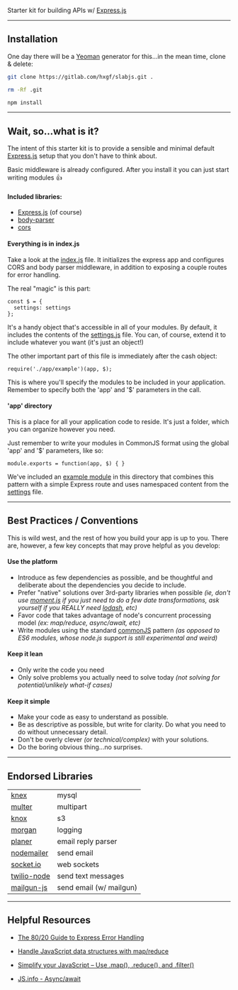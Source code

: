 Starter kit for building APIs w/ [Express.js](https://expressjs.com/)

---
## Installation
One day there will be a [Yeoman](https://yeoman.io/) generator for this...in the mean time, clone & delete:

```bash
git clone https://gitlab.com/hxgf/slabjs.git .
```

```bash
rm -Rf .git
```

```bash
npm install
```

---
## Wait, so...what is it?

The intent of this starter kit is to provide a sensible and minimal default [Express.js](https://expressjs.com/) setup that you don't have to think about. 

Basic middleware is already configured. After you install it you can just start writing modules 👍

#### Included libraries:
  - [Express.js](https://expressjs.com/) (of course)
  - [body-parser](http://expressjs.com/en/resources/middleware/body-parser.html)
  - [cors](http://expressjs.com/en/resources/middleware/cors.html)

#### Everything is in index.js
Take a look at the [index.js](https://gitlab.com/hxgf/slabjs/-/blob/master/index.js) file. It initializes the express app and configures CORS and body parser middleware, in addition to exposing a couple routes for error handling.

The real "magic" is this part:
```
const $ = {
  settings: settings
};
```
It's a handy object that's accessible in all of your modules. By default, it includes the contents of the [settings.js](https://gitlab.com/hxgf/slabjs/-/blob/master/settings.js) file. You can, of course, extend it to include whatever you want (it's just an object!)

The other important part of this file is immediately after the cash object:
```
require('./app/example')(app, $);
```
This is where you'll specify the modules to be included in your application. Remember to specify both the 'app' and '$' parameters in the call.


#### 'app' directory
This is a place for all your application code to reside. It's just a folder, which you can organize however you need. 

Just remember to write your modules in CommonJS format using the global 'app' and '$' parameters, like so:
```
module.exports = function(app, $) { }
```
We've included an [example module](https://gitlab.com/hxgf/slabjs/-/blob/master/app/example.js) in this directory that combines this pattern with a simple Express route and uses namespaced content from the [settings](https://gitlab.com/hxgf/slabjs/-/blob/master/settings.js) file.



---
## Best Practices / Conventions

This is wild west, and the rest of how you build your app is up to you. There are, however, a few key concepts that may prove helpful as you develop:

#### Use the platform
- Introduce as few dependencies as possible, and be thoughtful and deliberate about the dependencies you decide to include.
- Prefer "native" solutions over 3rd-party libraries when possible _(ie, don't use [moment.js](https://momentjs.com/) if you just need to do a few date transformations, ask yourself if you REALLY need [lodash](https://lodash.com/), etc)_
- Favor code that takes advantage of node's concurrent processing model _(ex: map/reduce, async/await, etc)_
- Write modules using the standard [commonJS](http://wiki.commonjs.org/wiki/Modules/1.1) pattern _(as opposed to ES6 modules, whose node.js support is still experimental and weird)_

#### Keep it lean
- Only write the code you need
- Only solve problems you actually need to solve today _(not solving for potential/unlikely what-if cases)_

#### Keep it simple
- Make your code as easy to understand as possible.
- Be as descriptive as possible, but write for clarity. Do what you need to do without unnecessary detail.
- Don't be overly clever _(or technical/complex)_ with your solutions.
- Do the boring obvious thing...no surprises.



---
## Endorsed Libraries

| | |
| ----- | ----- |
| [knex](http://knexjs.org/)  | mysql |
| [multer](https://github.com/expressjs/multer)  | multipart  |
| [knox](https://github.com/Automattic/knox)  | s3 |
| [morgan](https://github.com/expressjs/morgan)  | logging  |
| [planer](https://github.com/lever/planer)  | email reply parser |
| [nodemailer](https://nodemailer.com/)  | send email |
| [socket.io](https://socket.io/)  | web sockets  |
| [twilio-node](https://github.com/twilio/twilio-node)  | send text messages  |
| [mailgun-js](https://www.npmjs.com/package/mailgun-js) | send email (w/ mailgun)  |





---
## Helpful Resources

- [The 80/20 Guide to Express Error Handling](https://thecodebarbarian.com/80-20-guide-to-express-error-handling)

- [Handle JavaScript data structures with map/reduce](https://codeburst.io/writing-javascript-with-map-reduce-980602ff2f2f)
- [Simplify your JavaScript – Use .map(), .reduce(), and .filter()](https://medium.com/poka-techblog/simplify-your-javascript-use-map-reduce-and-filter-bd02c593cc2d)

- [JS.info - Async/await](https://javascript.info/async-await)






